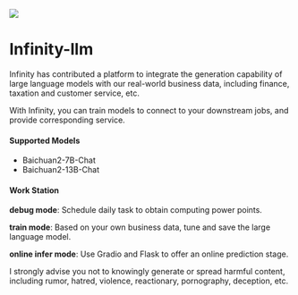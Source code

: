 ![](https://openi.pcl.ac.cn/rhys2985/Infinity-llm/raw/branch/master/infinity.png)

# Infinity-llm

Infinity has contributed a platform to integrate the generation capability of large language models with our real-world business data, including finance, taxation and customer service, etc.

With Infinity, you can train models to connect to your downstream jobs, and provide corresponding service.

#### Supported Models

* Baichuan2-7B-Chat
* Baichuan2-13B-Chat

#### Work Station

**debug mode**: Schedule daily task to obtain computing power points.

**train mode**: Based on your own business data, tune and save the large language model.

**online infer mode**: Use Gradio and Flask to offer an online prediction stage.

I strongly advise you not to knowingly generate or spread harmful content, including rumor, hatred, violence, reactionary, pornography, deception, etc.
